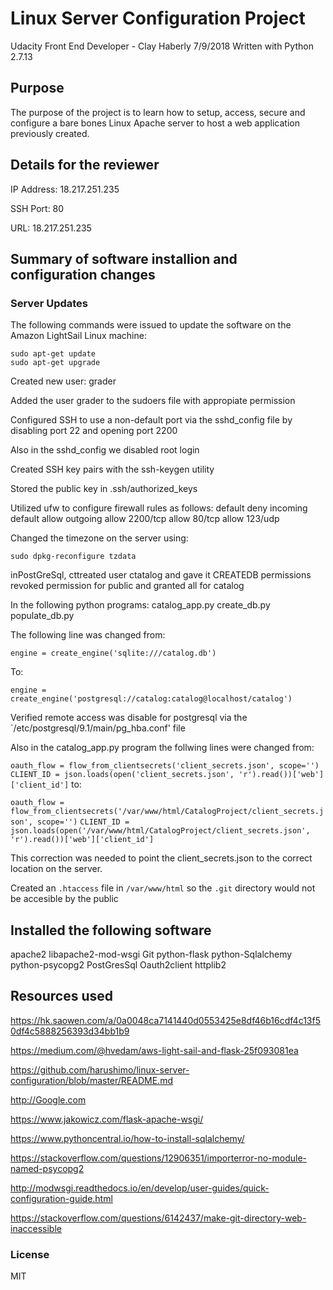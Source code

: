 # Linux Server Configuration Project

Udacity Front End Developer - Clay Haberly 7/9/2018
Written with Python 2.7.13

## Purpose

The purpose of the project is to learn how to setup, access, secure and configure a bare bones Linux Apache server to host a web application previously created.

## Details for the reviewer

IP Address: 18.217.251.235

SSH Port: 80

URL: 18.217.251.235

## Summary of software installion and configuration changes

### Server Updates

The following commands were issued to update the software on the Amazon LightSail Linux machine:

```
sudo apt-get update
sudo apt-get upgrade
```

Created new user: grader

Added the user grader to the sudoers file with appropiate permission

Configured SSH to use a non-default port via the sshd_config file by disabling port 22 and opening port 2200

Also in the sshd_config we disabled root login

Created SSH key pairs with the ssh-keygen utility

Stored the public key in .ssh/authorized_keys

Utilized ufw to configure firewall rules as follows:
default deny incoming
default allow outgoing
allow 2200/tcp
allow 80/tcp
allow 123/udp

Changed the timezone on the server using:
```
sudo dpkg-reconfigure tzdata
```
inPostGreSql, cttreated user ctatalog and gave it CREATEDB permissions
revoked permission for public and granted all for catalog


In the following python programs:
catalog_app.py
create_db.py
populate_db.py

The following line was changed from:

`engine = create_engine('sqlite:///catalog.db')`

To:

`engine = create_engine('postgresql://catalog:catalog@localhost/catalog')`


Verified remote access was disable for postgresql via the `/etc/postgresql/9.1/main/pg_hba.conf' file


Also in the catalog_app.py program the follwing lines were changed from:

`oauth_flow = flow_from_clientsecrets('client_secrets.json', scope='')`
`CLIENT_ID = json.loads(open('client_secrets.json', 'r').read())['web']['client_id']`
to:

`oauth_flow = flow_from_clientsecrets('/var/www/html/CatalogProject/client_secrets.json', scope='')`
`CLIENT_ID = json.loads(open('/var/www/html/CatalogProject/client_secrets.json', 'r').read())['web']['client_id']`

This correction was needed to point the client_secrets.json to the correct location on the server.

Created an `.htaccess` file in `/var/www/html` so the `.git` directory would not be accesible by the public

## Installed the following software

apache2
libapache2-mod-wsgi
Git
python-flask
python-Sqlalchemy
python-psycopg2
PostGresSql
Oauth2client
httplib2

## Resources used

https://hk.saowen.com/a/0a0048ca7141440d0553425e8df46b16cdf4c13f50df4c5888256393d34bb1b9

https://medium.com/@hvedam/aws-light-sail-and-flask-25f093081ea

https://github.com/harushimo/linux-server-configuration/blob/master/README.md

http://Google.com

https://www.jakowicz.com/flask-apache-wsgi/

https://www.pythoncentral.io/how-to-install-sqlalchemy/

https://stackoverflow.com/questions/12906351/importerror-no-module-named-psycopg2

http://modwsgi.readthedocs.io/en/develop/user-guides/quick-configuration-guide.html

https://stackoverflow.com/questions/6142437/make-git-directory-web-inaccessible

### License

MIT
